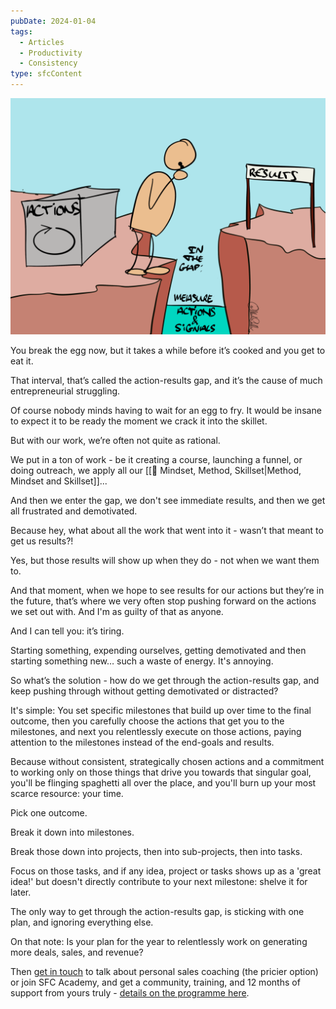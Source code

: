 ```yaml
---
pubDate: 2024-01-04
tags:
  - Articles
  - Productivity
  - Consistency
type: sfcContent
---
```


![](Media/SalesFlowCoach.app_Mind-the-gap_MartinStellar.png)

You break the egg now, but it takes a while before it’s cooked and you get to eat it.

That interval, that’s called the action-results gap, and it’s the cause of much entrepreneurial struggling.

Of course nobody minds having to wait for an egg to fry. It would be insane to expect it to be ready the moment we crack it into the skillet.

But with our work, we’re often not quite as rational.

We put in a ton of work - be it creating a course, launching a funnel, or doing outreach, we apply all our [[📄 Mindset, Method, Skillset|Method, Mindset and Skillset]]...

And then we enter the gap, we don't see immediate results, and then we get all frustrated and demotivated.

Because hey, what about all the work that went into it - wasn’t that meant to get us results?!

Yes, but those results will show up when they do - not when we want them to.

And that moment, when we hope to see results for our actions but they’re in the future, that’s where we very often stop pushing forward on the actions we set out with. And I'm as guilty of that as anyone.

And I can tell you: it’s tiring.

Starting something, expending ourselves, getting demotivated and then starting something new… such a waste of energy. It's annoying.

So what’s the solution - how do we get through the action-results gap, and keep pushing through without getting demotivated or distracted?

It's simple: You set specific milestones that build up over time to the final outcome, then you carefully choose the actions that get you to the milestones, and next you relentlessly execute on those actions, paying attention to the milestones instead of the end-goals and results.

Because without consistent, strategically chosen actions and a commitment to working only on those things that drive you towards that singular goal, you'll be flinging spaghetti all over the place, and you'll burn up your most scarce resource: your time.

Pick one outcome.

Break it down into milestones.

Break those down into projects, then into sub-projects, then into tasks.

Focus on those tasks, and if any idea, project or tasks shows up as a 'great idea!' but doesn't directly contribute to your next milestone: shelve it for later.

The only way to get through the action-results gap, is sticking with one plan, and ignoring everything else.

On that note: Is your plan for the year to relentlessly work on generating more deals, sales, and revenue?

Then [get in touch](mailto:personal@martinstellar.com) to talk about personal sales coaching (the pricier option) or join SFC Academy, and get a community, training, and 12 months of support from yours truly - [details on the programme here](https://salesflowcoach.app/academy).
